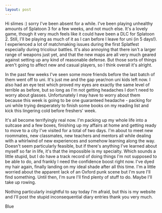 ```yaml
---
layout: post
---
```


Hi slimes :) sorry I've been absent for a while. I've been playing unhealthy amounts of Splatoon 3 for a few weeks, and not much else. It's a lovely game, though it very much feels like it could have been a DLC for Splatoon 2. Still, I'll be playing as much of it as I can before I leave for uni (in 5 days!). I experienced a lot of matchmaking issues during the first Splatfest especially during tricolour battles. It's also annoying that there isn't a larger range of weapons just yet, and that the new maps are all very much geared against setting up any kind of reasonable defense. But those sorts of things aren't going to affect new and casual players, so I think overall it's alright.

In the past few weeks I've seen some more friends before the last batch of them went off to uni. It's just me and the gap year/non uni kids left now. I also had an eye test which proved my eyes are exactly the same level of terrible as before, but so long as I'm not getting headaches I don't need to worry about glasses. Unfortunately I may have to worry about them because this week is going to be one guaranteed headache - packing for uni while trying desperately to finish some books on my reading list and kick this lingering cold before freshers' week.

It's all become terrifyingly real now. I'm packing up my whole life into a suitcase and a few boxes, finishing up my affairs at home and getting ready to move to a city I've visited for a total of two days. I'm about to meet new roommates, new classmates, new teachers and mentors all while dealing with a whirlwind of new experiences and somehow learning along the way. Doesn't seem particularly feasible, but if there's anything I've learned about myself so far in life, it's that the impossible is my specialty. Which sounds a little stupid, but I do have a track record of doing things I'm not supposed to be able to do, and frankly I need the confidence boost right now. I've dyed my hair again, finally landing on my ideal shade after all this time. I'm a little worried about the apparent lack of an Oxford punk scene but I'm sure I'll find something. Until then, I'm sure I'll find plenty of stuff to do. Maybe I'll take up rowing.

Nothing particularly insightful to say today I'm afraid, but this is my website and I'll post the stupid inconsequential diary entries thank you very much.

Blue